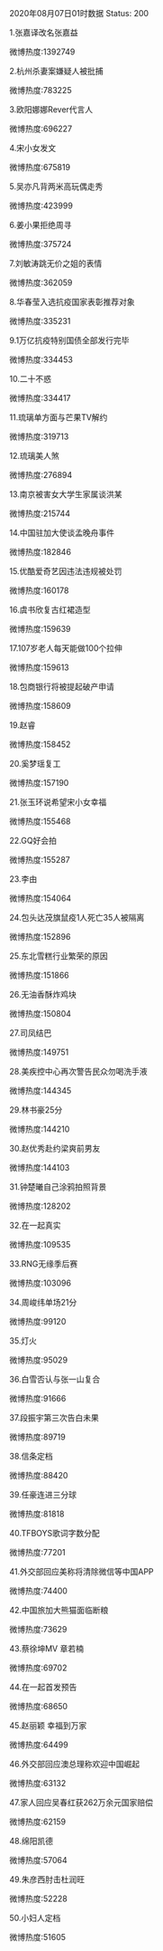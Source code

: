 2020年08月07日01时数据
Status: 200

1.张嘉译改名张嘉益

微博热度:1392749

2.杭州杀妻案嫌疑人被批捕

微博热度:783225

3.欧阳娜娜Rever代言人

微博热度:696227

4.宋小女发文

微博热度:675819

5.吴亦凡背两米高玩偶走秀

微博热度:423999

6.姜小果拒绝周寻

微博热度:375724

7.刘敏涛跳无价之姐的表情

微博热度:362059

8.华春莹入选抗疫国家表彰推荐对象

微博热度:335231

9.1万亿抗疫特别国债全部发行完毕

微博热度:334453

10.二十不惑

微博热度:334417

11.琉璃单方面与芒果TV解约

微博热度:319713

12.琉璃美人煞

微博热度:276894

13.南京被害女大学生家属谈洪某

微博热度:215744

14.中国驻加大使谈孟晚舟事件

微博热度:182846

15.优酷爱奇艺因违法违规被处罚

微博热度:160178

16.虞书欣复古红裙造型

微博热度:159639

17.107岁老人每天能做100个拉伸

微博热度:159613

18.包商银行将被提起破产申请

微博热度:158609

19.赵睿

微博热度:158452

20.奚梦瑶复工

微博热度:157190

21.张玉环说希望宋小女幸福

微博热度:155468

22.GQ好会拍

微博热度:155287

23.李由

微博热度:154064

24.包头达茂旗鼠疫1人死亡35人被隔离

微博热度:152896

25.东北雪糕行业繁荣的原因

微博热度:151866

26.无油香酥炸鸡块

微博热度:150804

27.司凤结巴

微博热度:149751

28.美疾控中心再次警告民众勿喝洗手液

微博热度:144345

29.林书豪25分

微博热度:144210

30.赵优秀赴约梁爽前男友

微博热度:144103

31.钟楚曦自己涂鸦拍照背景

微博热度:128202

32.在一起真实

微博热度:109535

33.RNG无缘季后赛

微博热度:103096

34.周峻纬单场21分

微博热度:99120

35.灯火

微博热度:95029

36.白雪否认与张一山复合

微博热度:91666

37.段振宇第三次告白未果

微博热度:89719

38.信条定档

微博热度:88420

39.任豪连进三分球

微博热度:81818

40.TFBOYS歌词字数分配

微博热度:77201

41.外交部回应美称将清除微信等中国APP

微博热度:74400

42.中国旅加大熊猫面临断粮

微博热度:73629

43.蔡徐坤MV 章若楠

微博热度:69702

44.在一起首发预告

微博热度:68650

45.赵丽颖 幸福到万家

微博热度:64499

46.外交部回应澳总理称欢迎中国崛起

微博热度:63132

47.家人回应吴春红获262万余元国家赔偿

微博热度:62159

48.绵阳凯德

微博热度:57064

49.朱彦西肘击杜润旺

微博热度:52228

50.小妇人定档

微博热度:51605

